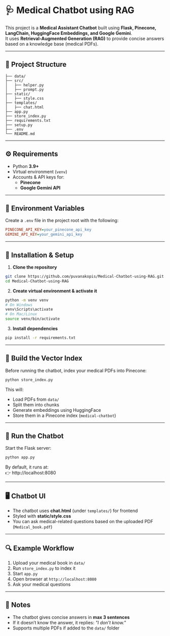 # 🩺 Medical Chatbot using RAG  

This project is a **Medical Assistant Chatbot** built using **Flask, Pinecone, LangChain, HuggingFace Embeddings, and Google Gemini**.  
It uses **Retrieval-Augmented Generation (RAG)** to provide concise answers based on a knowledge base (medical PDFs).  

---

## 📂 Project Structure  

```
├── data/                 
├── src/
│   ├── helper.py
│   ├── prompt.py         
├── static/
│   ├── style.css
├── templates/
│   ├── chat.html         
├── app.py                
├── store_index.py        
├── requirements.txt       
├── setup.py               
├── .env                   
└── README.md              
```

---

## ⚙️ Requirements  

- Python **3.9+**
- Virtual environment (`venv`)
- Accounts & API keys for:
  - **Pinecone**
  - **Google Gemini API**

---

## 🔑 Environment Variables  

Create a `.env` file in the project root with the following:  

```ini
PINECONE_API_KEY=your_pinecone_api_key
GEMINI_API_KEY=your_gemini_api_key
```

---

## 🚀 Installation & Setup  

1. **Clone the repository**  

```bash
git clone https://github.com/puvanakopis/Medical-Chatbot-using-RAG.git
cd Medical-Chatbot-using-RAG
```

2. **Create virtual environment & activate it**  

```bash
python -m venv venv
# On Windows
venv\Scripts\activate
# On Mac/Linux
source venv/bin/activate
```

3. **Install dependencies**  

```bash
pip install -r requirements.txt
```

---

## 📑 Build the Vector Index  

Before running the chatbot, index your medical PDFs into Pinecone:  

```bash
python store_index.py
```

This will:  
- Load PDFs from `data/`  
- Split them into chunks  
- Generate embeddings using HuggingFace  
- Store them in a Pinecone index (`medical-chatbot`)  

---

## 💬 Run the Chatbot  

Start the Flask server:  

```bash
python app.py
```

By default, it runs at:  
👉 http://localhost:8080  

---

## 🖥️ Chatbot UI  

- The chatbot uses **chat.html** (under `templates/`) for frontend  
- Styled with **static/style.css**  
- You can ask medical-related questions based on the uploaded PDF (`Medical_book.pdf`)  

---

## 🔍 Example Workflow  

1. Upload your medical book in `data/`  
2. Run `store_index.py` to index it  
3. Start `app.py`  
4. Open browser at `http://localhost:8080`  
5. Ask your medical questions  

---

## 📌 Notes  

- The chatbot gives concise answers in **max 3 sentences**  
- If it doesn’t know the answer, it replies: *"I don’t know."*  
- Supports multiple PDFs if added to the `data/` folder  
